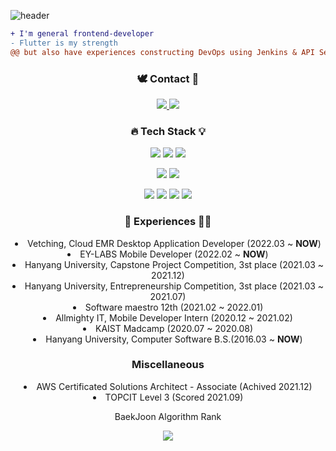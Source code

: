 ![header](https://capsule-render.vercel.app/api?type=waving&color=gradient&customColorList=12&height=300&section=header&text=Kyungho,%20Park&fontSize=60&fontAlignY=40&animation=fadeIn&desc=@auaicn%20from%20(Korea)&descSize=20&descAlign=62)

```diff
+ I'm general frontend-developer
- Flutter is my strength
@@ but also have experiences constructing DevOps using Jenkins & API Server @@
```

<h3 align="center"> 🕊 Contact 🦅 </h3>
<p align="center">
  <a href="mailto:crorowslowpp@gmail.com">
     <img src="https://img.shields.io/badge/Gmail-d14836?style=flat-square&logo=Gmail&logoColor=white&link=mailto:crorowslowpp@gmail.com"/>
  </a>
  <a href="https://devlog-kyungho.netlify.app/">
     <img src="https://img.shields.io/badge/Blog-00C7B7?style=flat-square&logo=Netlify&logoColor=white&link=devlog-kyungho.netlify.app/"/>
  </a>
</p>

<h3 align="center"> 🔥 Tech Stack 💡 </h3>
<p align="center">
  <img src="https://img.shields.io/badge/Flutter-02569B?style=flat-square&logo=Flutter&logoColor=white"/>
  <img src="https://img.shields.io/badge/React-61DAFB?style=flat-square&logo=React&logoColor=black"/>
  <img src="https://img.shields.io/badge/TypeScript-3178C6?style=flat-square&logo=TypeScript&logoColor=white"/></a>
</p>
<p align="center">
  <img src="https://img.shields.io/badge/GraphQL-E10098?style=flat-square&logo=GraphQL&logoColor=white"/></a>
  <img src="https://img.shields.io/badge/Apollo-311C87?style=flat-square&logo=Apollo-GraphQL&logoColor=white"/></a>
</p>
<p align="center">
  <img src="https://img.shields.io/badge/Firebase-FFCA28?style=flat-square&logo=firebase&logoColor=white"/></a>
  <img src="https://img.shields.io/badge/Google_Analytics-E37400?style=flat-square&logo=Google-Analytics&logoColor=white"/></a>
  <img src="https://img.shields.io/badge/Jenkins-D24939?style=flat-square&logo=Jenkins&logoColor=white"/></a>
  <img src="https://img.shields.io/badge/Docker-2496ED?style=flat-square&logo=Docker&logoColor=white"/></a>
</p>

<h3 align="center"> 🧑 Experiences 👩‍💻 </h3>
<p align="center">
  <li align ="center"> Vetching, Cloud EMR Desktop Application Developer (2022.03 ~ <strong>NOW</strong>)</li>
  <li align ="center"> EY-LABS Mobile Developer (2022.02 ~ <strong>NOW</strong>)</li>
  <li align ="center"> Hanyang University, Capstone Project Competition, 3st place (2021.03 ~ 2021.12)</li> 
  <li align ="center"> Hanyang University, Entrepreneurship Competition, 3st place (2021.03 ~ 2021.07)</li>   
  <li align ="center"> Software maestro 12th (2021.02 ~ 2022.01)</li>
  <li align ="center"> Allmighty IT, Mobile Developer Intern (2020.12 ~ 2021.02)</li>
  <li align ="center"> KAIST Madcamp (2020.07 ~ 2020.08) </li> 
  <li align ="center"> Hanyang University, Computer Software B.S.(2016.03 ~ <strong>NOW</strong>)</li>
</p>

<h3 align="center"> Miscellaneous </h3>
<p align="center">
  <li align ="center"> AWS Certificated Solutions Architect - Associate (Achived 2021.12)</li>
  <li align ="center"> TOPCIT Level 3 (Scored 2021.09)</li>
  <p/>
  <p align="center"> BaekJoon Algorithm Rank </p>  
  <p align="center">
    <img src="http://mazassumnida.wtf/api/v2/generate_badge?boj=auaicn">
  </p>
</p>
